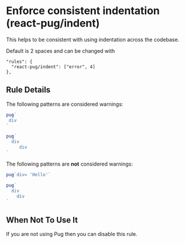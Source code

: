 # Enforce consistent indentation (react-pug/indent)

This helps to be consistent with using indentation across the codebase.

Default is 2 spaces and can be changed with
```
"rules": {
  "react-pug/indent": ["error", 4]
},
```

## Rule Details

The following patterns are considered warnings:

```jsx
pug`
 div
`
```

```jsx
pug`
  div
     div
`
```

The following patterns are **not** considered warnings:

```jsx
pug`div= 'Hello'`
```

```jsx
pug`
  div
    div
`
```

## When Not To Use It

If you are not using Pug then you can disable this rule.
